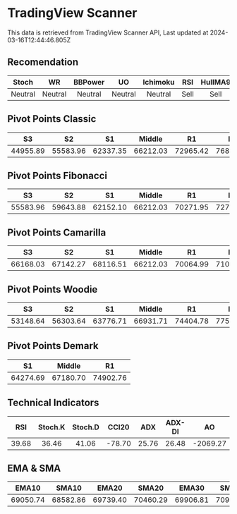 # TradingView Scanner
This data is retrieved from TradingView Scanner API, Last updated at 2024-03-16T12:44:46.805Z

## Recomendation
| Stoch | WR | BBPower | UO | Ichimoku | RSI | HullMA9 |
| :---: | :---: | :---: | :---: | :---: | :---: | :---: |
| Neutral | Neutral | Neutral | Neutral | Neutral | Sell | Sell |

## Pivot Points Classic
| S3 | S2 | S1 | Middle | R1 | R2 | R3 |
| :---: | :---: | :---: | :---: | :---: | :---: | :---: |
| 44955.89 | 55583.96 | 62337.35 | 66212.03 | 72965.42 | 76840.10 | 87468.17 |

## Pivot Points Fibonacci
| S3 | S2 | S1 | Middle | R1 | R2 | R3 |
| :---: | :---: | :---: | :---: | :---: | :---: | :---: |
| 55583.96 | 59643.88 | 62152.10 | 66212.03 | 70271.95 | 72780.17 | 76840.10 |

## Pivot Points Camarilla
| S3 | S2 | S1 | Middle | R1 | R2 | R3 |
| :---: | :---: | :---: | :---: | :---: | :---: | :---: |
| 66168.03 | 67142.27 | 68116.51 | 66212.03 | 70064.99 | 71039.23 | 72013.47 |

## Pivot Points Woodie
| S3 | S2 | S1 | Middle | R1 | R2 | R3 |
| :---: | :---: | :---: | :---: | :---: | :---: | :---: |
| 53148.64 | 56303.64 | 63776.71 | 66931.71 | 74404.78 | 77559.78 | 85032.85 |

## Pivot Points Demark
| S1 | Middle | R1 |
| :---: | :---: | :---: |
| 64274.69 | 67180.70 | 74902.76 |

## Technical Indicators
| RSI | Stoch.K | Stoch.D | CCI20 | ADX | ADX-DI | AO | Mom | MACD | MACD | W.R | HullMA9 |
| :---: | :---: | :---: | :---: | :---: | :---: | :---: | :---: | :---: | :---: | :---: | :---: |
| 39.68 | 36.46 | 41.06 | -78.70 | 25.76 | 26.48 | -2069.27 | -3384.14 | -660.25 | -372.21 | -69.52 | 68783.64 |

## EMA & SMA
| EMA10 | SMA10 | EMA20 | SMA20 | EMA30 | SMA30 | EMA50 | SMA50 | EMA100 | SMA100 | EMA200 | SMA200 |
| :---: | :---: | :---: | :---: | :---: | :---: | :---: | :---: | :---: | :---: | :---: | :---: |
| 69050.74 | 68582.86 | 69739.40 | 70460.29 | 69906.81 | 70955.85 | 69376.47 | 70234.53 | 66545.42 | 67220.15 | 61212.72 | 59737.98 |